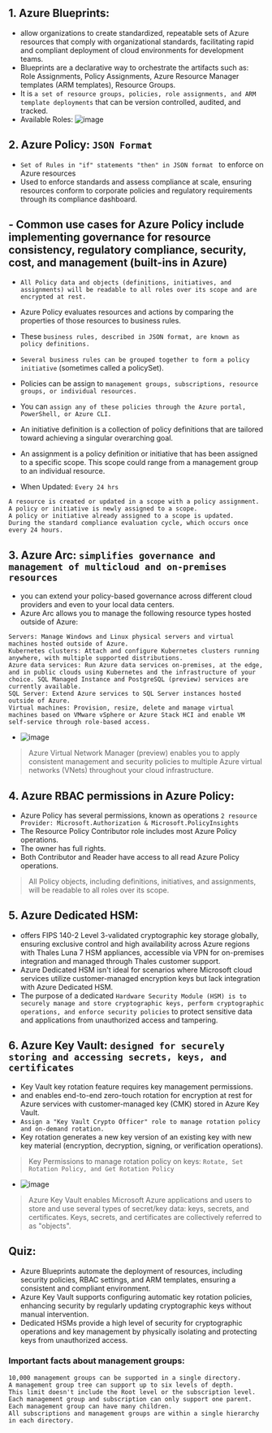 ## 1. Azure Blueprints:
- allow organizations to create standardized, repeatable sets of Azure resources that comply with organizational standards, facilitating rapid and compliant deployment of cloud environments for development teams.
- Blueprints are a declarative way to orchestrate the artifacts such as: Role Assignments, Policy Assignments, Azure Resource Manager templates (ARM templates), Resource Groups.
- It is `a set of resource groups, policies, role assignments, and ARM template deployments` that can be version controlled, audited, and tracked.
- Available Roles: ![image](https://github.com/IOxCyber/Cloud-Certs/assets/40174034/a528204f-9457-43fc-b692-0aa95ab28229)

## 2. Azure Policy: `JSON Format`
- `Set of Rules in "if" statements "then" in JSON format ` to enforce on Azure resources
- Used to enforce standards and assess compliance at scale, ensuring resources conform to corporate policies and regulatory requirements through its compliance dashboard.
## - Common use cases for Azure Policy include implementing governance for resource consistency, regulatory compliance, security, cost, and management (built-ins in Azure)
- `All Policy data and objects (definitions, initiatives, and assignments) will be readable to all roles over its scope and are encrypted at rest.`
- Azure Policy evaluates resources and actions by comparing the properties of those resources to business rules.
- These `business rules, described in JSON format, are known as policy definitions.`
- `Several business rules can be grouped together to form a policy initiative` (sometimes called a policySet).
- Policies can be assign to `management groups, subscriptions, resource groups, or individual resources.`
- You can `assign any of these policies through the Azure portal, PowerShell, or Azure CLI.`
- An initiative definition is a collection of policy definitions that are tailored toward achieving a singular overarching goal.
- An assignment is a policy definition or initiative that has been assigned to a specific scope. This scope could range from a management group to an individual resource.

- When Updated: `Every 24 hrs`
```
A resource is created or updated in a scope with a policy assignment.
A policy or initiative is newly assigned to a scope.
A policy or initiative already assigned to a scope is updated.
During the standard compliance evaluation cycle, which occurs once every 24 hours.
```
## 3. Azure Arc: `simplifies governance and management of multicloud and on-premises resources`
- you can extend your policy-based governance across different cloud providers and even to your local data centers.
- Azure Arc allows you to manage the following resource types hosted outside of Azure:
```
Servers: Manage Windows and Linux physical servers and virtual machines hosted outside of Azure.
Kubernetes clusters: Attach and configure Kubernetes clusters running anywhere, with multiple supported distributions.
Azure data services: Run Azure data services on-premises, at the edge, and in public clouds using Kubernetes and the infrastructure of your choice. SQL Managed Instance and PostgreSQL (preview) services are currently available.
SQL Server: Extend Azure services to SQL Server instances hosted outside of Azure.
Virtual machines: Provision, resize, delete and manage virtual machines based on VMware vSphere or Azure Stack HCI and enable VM self-service through role-based access.
```
- ![image](https://github.com/IOxCyber/Cloud-Certs/assets/40174034/7f6a0832-7171-4eaf-bcfe-d26337efb22b)

> Azure Virtual Network Manager (preview) enables you to apply consistent management and security policies to multiple Azure virtual networks (VNets) throughout your cloud infrastructure.

## 4. Azure RBAC permissions in Azure Policy:
- Azure Policy has several permissions, known as operations `2 resource Provider: Microsoft.Authorization & Microsoft.PolicyInsights`
- The Resource Policy Contributor role includes most Azure Policy operations.
- The owner has full rights.
- Both Contributor and Reader have access to all read Azure Policy operations.
> All Policy objects, including definitions, initiatives, and assignments, will be readable to all roles over its scope. 

## 5. Azure Dedicated HSM:
- offers FIPS 140-2 Level 3-validated cryptographic key storage globally, ensuring exclusive control and high availability across Azure regions with Thales Luna 7 HSM appliances, accessible via VPN for on-premises integration and managed through Thales customer support.
- Azure Dedicated HSM isn't ideal for scenarios where Microsoft cloud services utilize customer-managed encryption keys but lack integration with Azure Dedicated HSM.
- The purpose of a dedicated `Hardware Security Module (HSM) is to securely manage and store cryptographic keys, perform cryptographic operations, and enforce security policies` to protect sensitive data and applications from unauthorized access and tampering.

## 6. Azure Key Vault: `designed for securely storing and accessing secrets, keys, and certificates`
- Key Vault key rotation feature requires key management permissions. 
- and enables end-to-end zero-touch rotation for encryption at rest for Azure services with customer-managed key (CMK) stored in Azure Key Vault.
- `Assign a "Key Vault Crypto Officer" role to manage rotation policy and on-demand rotation.`
- Key rotation generates a new key version of an existing key with new key material (encryption, decryption, signing, or verification operations).
> Key Permissions to manage rotation policy on keys: `Rotate, Set Rotation Policy, and Get Rotation Policy`
- ![image](https://github.com/IOxCyber/Azure-Certs/assets/40174034/7ffec5ba-52d1-4780-90a5-1cac48679da5)

> Azure Key Vault enables Microsoft Azure applications and users to store and use several types of secret/key data: keys, secrets, and certificates. Keys, secrets, and certificates are collectively referred to as "objects".

## Quiz:
- Azure Blueprints automate the deployment of resources, including security policies, RBAC settings, and ARM templates, ensuring a consistent and compliant environment.
- Azure Key Vault supports configuring automatic key rotation policies, enhancing security by regularly updating cryptographic keys without manual intervention.
- Dedicated HSMs provide a high level of security for cryptographic operations and key management by physically isolating and protecting keys from unauthorized access.
  
### Important facts about management groups:
```
10,000 management groups can be supported in a single directory.
A management group tree can support up to six levels of depth.
This limit doesn't include the Root level or the subscription level.
Each management group and subscription can only support one parent.
Each management group can have many children.
All subscriptions and management groups are within a single hierarchy in each directory.
```



